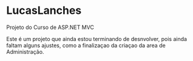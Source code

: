 # LucasLanches
Projeto do Curso de ASP.NET MVC

Este é um projeto que ainda estou terminando de desnvolver, pois ainda faltam alguns ajustes,
como a finalizaçao da criaçao da area de Administração.
